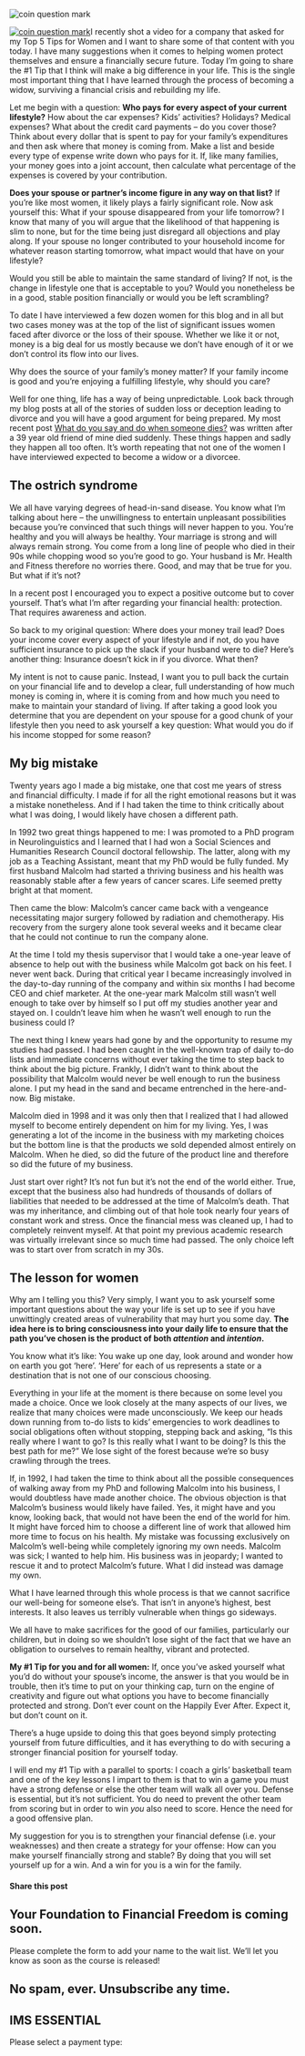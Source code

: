 ![coin question mark](https://yourfinanciallaunchpad.com/wp-content/uploads/elementor/thumbs/coin-question-mark-qdc6crp5rpm0nhkoedao3cjvtinp6cfqlffsh68byg.jpg "coin-question-mark.jpg")

[![coin question mark](http://yflmainprod.wpengine.com/wp-content/uploads/2013/03/coin-question-mark_thumb.jpg "coin question mark")](http://yflmainprod.wpengine.com/wp-content/uploads/2013/03/coin-question-mark.jpg)I recently shot a video for a company that asked for my Top 5 Tips for Women and I want to share some of that content with you today. I have many suggestions when it comes to helping women protect themselves and ensure a financially secure future. Today I’m going to share the #1 Tip that I think will make a big difference in your life. This is the single most important thing that I have learned through the process of becoming a widow, surviving a financial crisis and rebuilding my life.

Let me begin with a question: **Who pays for every aspect of your current lifestyle?** How about the car expenses? Kids’ activities? Holidays? Medical expenses? What about the credit card payments – do you cover those? Think about every dollar that is spent to pay for your family’s expenditures and then ask where that money is coming from. Make a list and beside every type of expense write down who pays for it. If, like many families, your money goes into a joint account, then calculate what percentage of the expenses is covered by your contribution.

**Does your spouse or partner’s income figure in any way on that list?** If you’re like most women, it likely plays a fairly significant role. Now ask yourself this: What if your spouse disappeared from your life tomorrow? I know that many of you will argue that the likelihood of that happening is slim to none, but for the time being just disregard all objections and play along. If your spouse no longer contributed to your household income for whatever reason starting tomorrow, what impact would that have on your lifestyle?

Would you still be able to maintain the same standard of living? If not, is the change in lifestyle one that is acceptable to you? Would you nonetheless be in a good, stable position financially or would you be left scrambling?

To date I have interviewed a few dozen women for this blog and in all but two cases money was at the top of the list of significant issues women faced after divorce or the loss of their spouse. Whether we like it or not, money is a big deal for us mostly because we don’t have enough of it or we don’t control its flow into our lives.

Why does the source of your family’s money matter? If your family income is good and you’re enjoying a fulfilling lifestyle, why should you care?

Well for one thing, life has a way of being unpredictable. Look back through my blog posts at all of the stories of sudden loss or deception leading to divorce and you will have a good argument for being prepared. My most recent post [What do you say and do when someone dies?](https://yflmainprod.wpengine.com/2013/03/what-do-you-say-and-do-when-someone-dies/) was written after a 39 year old friend of mine died suddenly. These things happen and sadly they happen all too often. It’s worth repeating that not one of the women I have interviewed expected to become a widow or a divorcee.

## The ostrich syndrome

We all have varying degrees of head-in-sand disease. You know what I’m talking about here – the unwillingness to entertain unpleasant possibilities because you’re convinced that such things will never happen to you. You’re healthy and you will always be healthy. Your marriage is strong and will always remain strong. You come from a long line of people who died in their 90s while chopping wood so you’re good to go. Your husband is Mr. Health and Fitness therefore no worries there. Good, and may that be true for you. But what if it’s not?

In a recent post I encouraged you to expect a positive outcome but to cover yourself. That’s what I’m after regarding your financial health: protection. That requires awareness and action.

So back to my original question: Where does your money trail lead? Does your income cover every aspect of your lifestyle and if not, do you have sufficient insurance to pick up the slack if your husband were to die? Here’s another thing: Insurance doesn’t kick in if you divorce. What then?

My intent is not to cause panic. Instead, I want you to pull back the curtain on your financial life and to develop a clear, full understanding of how much money is coming in, where it is coming from and how much you need to make to maintain your standard of living. If after taking a good look you determine that you are dependent on your spouse for a good chunk of your lifestyle then you need to ask yourself a key question: What would you do if his income stopped for some reason?

## My big mistake

Twenty years ago I made a big mistake, one that cost me years of stress and financial difficulty. I made if for all the right emotional reasons but it was a mistake nonetheless. And if I had taken the time to think critically about what I was doing, I would likely have chosen a different path.

In 1992 two great things happened to me: I was promoted to a PhD program in Neurolinguistics and I learned that I had won a Social Sciences and Humanities Research Council doctoral fellowship. The latter, along with my job as a Teaching Assistant, meant that my PhD would be fully funded. My first husband Malcolm had started a thriving business and his health was reasonably stable after a few years of cancer scares. Life seemed pretty bright at that moment.

Then came the blow: Malcolm’s cancer came back with a vengeance necessitating major surgery followed by radiation and chemotherapy. His recovery from the surgery alone took several weeks and it became clear that he could not continue to run the company alone.

At the time I told my thesis supervisor that I would take a one-year leave of absence to help out with the business while Malcolm got back on his feet. I never went back. During that critical year I became increasingly involved in the day-to-day running of the company and within six months I had become CEO and chief marketer. At the one-year mark Malcolm still wasn’t well enough to take over by himself so I put off my studies another year and stayed on. I couldn’t leave him when he wasn’t well enough to run the business could I?

The next thing I knew years had gone by and the opportunity to resume my studies had passed. I had been caught in the well-known trap of daily to-do lists and immediate concerns without ever taking the time to step back to think about the big picture. Frankly, I didn’t want to think about the possibility that Malcolm would never be well enough to run the business alone. I put my head in the sand and became entrenched in the here-and-now. Big mistake.

Malcolm died in 1998 and it was only then that I realized that I had allowed myself to become entirely dependent on him for my living. Yes, I was generating a lot of the income in the business with my marketing choices but the bottom line is that the products we sold depended almost entirely on Malcolm. When he died, so did the future of the product line and therefore so did the future of my business.

Just start over right? It’s not fun but it’s not the end of the world either. True, except that the business also had hundreds of thousands of dollars of liabilities that needed to be addressed at the time of Malcolm’s death. That was my inheritance, and climbing out of that hole took nearly four years of constant work and stress. Once the financial mess was cleaned up, I had to completely reinvent myself. At that point my previous academic research was virtually irrelevant since so much time had passed. The only choice left was to start over from scratch in my 30s.

## The lesson for women

Why am I telling you this? Very simply, I want you to ask yourself some important questions about the way your life is set up to see if you have unwittingly created areas of vulnerability that may hurt you some day. **The idea here is to bring consciousness into your daily life to ensure that the path you’ve chosen is the product of both *attention* and *intention*.**

You know what it’s like: You wake up one day, look around and wonder how on earth you got ‘here’. ‘Here’ for each of us represents a state or a destination that is not one of our conscious choosing.

Everything in your life at the moment is there because on some level you made a choice. Once we look closely at the many aspects of our lives, we realize that many choices were made unconsciously. We keep our heads down running from to-do lists to kids’ emergencies to work deadlines to social obligations often without stopping, stepping back and asking, “Is this really where I want to go? Is this really what I want to be doing? Is this the best path for me?” We lose sight of the forest because we’re so busy crawling through the trees.

If, in 1992, I had taken the time to think about all the possible consequences of walking away from my PhD and following Malcolm into his business, I would doubtless have made another choice. The obvious objection is that Malcolm’s business would likely have failed. Yes, it might have and you know, looking back, that would not have been the end of the world for him. It might have forced him to choose a different line of work that allowed him more time to focus on his health. My mistake was focussing exclusively on Malcolm’s well-being while completely ignoring my own needs. Malcolm was sick; I wanted to help him. His business was in jeopardy; I wanted to rescue it and to protect Malcolm’s future. What I did instead was damage my own.

What I have learned through this whole process is that we cannot sacrifice our well-being for someone else’s. That isn’t in anyone’s highest, best interests. It also leaves us terribly vulnerable when things go sideways.

We all have to make sacrifices for the good of our families, particularly our children, but in doing so we shouldn’t lose sight of the fact that we have an obligation to ourselves to remain healthy, vibrant and protected.

**My #1 Tip for you and for all women:** If, once you’ve asked yourself what you’d do without your spouse’s income, the answer is that you would be in trouble, then it’s time to put on your thinking cap, turn on the engine of creativity and figure out what options you have to become financially protected and strong. Don’t ever count on the Happily Ever After. Expect it, but don’t count on it.

There’s a huge upside to doing this that goes beyond simply protecting yourself from future difficulties, and it has everything to do with securing a stronger financial position for yourself today.

I will end my #1 Tip with a parallel to sports: I coach a girls’ basketball team and one of the key lessons I impart to them is that to win a game you must have a strong defense or else the other team will walk all over you. Defense is essential, but it’s not sufficient. You do need to prevent the other team from scoring but in order to win *you* also need to score. Hence the need for a good offensive plan.

My suggestion for you is to strengthen your financial defense (i.e. your weaknesses) and then create a strategy for your offense: How can you make yourself financially strong and stable? By doing that you will set yourself up for a win. And a win for you is a win for the family.

#### Share this post

## Your Foundation to Financial Freedom is coming soon.

Please complete the form to add your name to the wait list. We’ll let you know as soon as the course is released!

## No spam, ever. Unsubscribe any time.

## IMS ESSENTIAL

Please select a payment type: